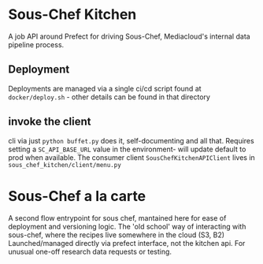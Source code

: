 # Sous-Chef Kitchen

A job API around Prefect for driving Sous-Chef, Mediacloud's internal data pipeline process. 


## Deployment

Deployments are managed via a single ci/cd script found at `docker/deploy.sh` - other details can be found in that directory


## invoke the client

cli via just `python buffet.py` does it, self-documenting and all that. Requires setting a `SC_API_BASE_URL` value in the environment- will update default to prod when available. 
The consumer client `SousChefKitchenAPIClient` lives in `sous_chef_kitchen/client/menu.py` 


# Sous-Chef a la carte
A second flow entrypoint for sous chef, mantained here for ease of deployment and versioning logic. 
The 'old school' way of interacting with sous-chef, where the recipes live somewhere in the cloud (S3, B2)
Launched/managed directly via prefect interface, not the kitchen api. 
For unusual one-off research data requests or testing. 
